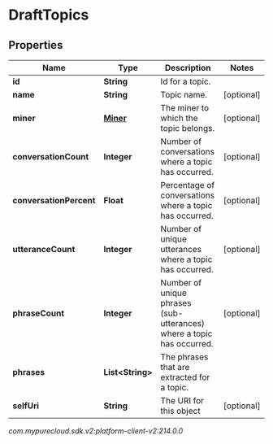 # DraftTopics


## Properties

| Name | Type | Description | Notes |
| ------------ | ------------- | ------------- | ------------- |
| **id** | **String** | Id for a topic. |  |
| **name** | **String** | Topic name. |  [optional] |
| **miner** | [**Miner**](Miner) | The miner to which the topic belongs. |  [optional] |
| **conversationCount** | **Integer** | Number of conversations where a topic has occurred. |  [optional] |
| **conversationPercent** | **Float** | Percentage of conversations where a topic has occurred. |  [optional] |
| **utteranceCount** | **Integer** | Number of unique utterances where a topic has occurred. |  [optional] |
| **phraseCount** | **Integer** | Number of unique phrases (sub-utterances) where a topic has occurred. |  [optional] |
| **phrases** | **List&lt;String&gt;** | The phrases that are extracted for a topic. |  |
| **selfUri** | **String** | The URI for this object |  [optional] |




_com.mypurecloud.sdk.v2:platform-client-v2:214.0.0_
